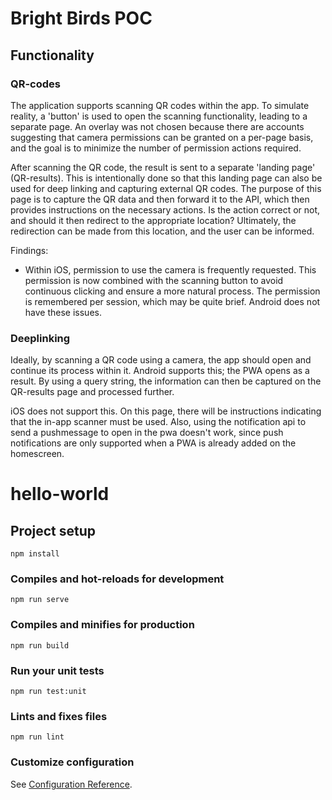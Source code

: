 # Bright Birds POC

## Functionality

### QR-codes

The application supports scanning QR codes within the app. To simulate reality, a 'button' is used to open the scanning functionality, leading to a separate page. An overlay was not chosen because there are accounts suggesting that camera permissions can be granted on a per-page basis, and the goal is to minimize the number of permission actions required.

After scanning the QR code, the result is sent to a separate 'landing page' (QR-results). This is intentionally done so that this landing page can also be used for deep linking and capturing external QR codes. The purpose of this page is to capture the QR data and then forward it to the API, which then provides instructions on the necessary actions. Is the action correct or not, and should it then redirect to the appropriate location? Ultimately, the redirection can be made from this location, and the user can be informed.

Findings:

- Within iOS, permission to use the camera is frequently requested. This permission is now combined with the scanning button to avoid continuous clicking and ensure a more natural process. The permission is remembered per session, which may be quite brief. Android does not have these issues.

### Deeplinking

Ideally, by scanning a QR code using a camera, the app should open and continue its process within it. Android supports this; the PWA opens as a result. By using a query string, the information can then be captured on the QR-results page and processed further.

iOS does not support this. On this page, there will be instructions indicating that the in-app scanner must be used.
Also, using the notification api to send a pushmessage to open in the pwa doesn't work, since push notifications are only supported when a PWA is already added on the homescreen.

# hello-world

## Project setup

```
npm install
```

### Compiles and hot-reloads for development

```
npm run serve
```

### Compiles and minifies for production

```
npm run build
```

### Run your unit tests

```
npm run test:unit
```

### Lints and fixes files

```
npm run lint
```

### Customize configuration

See [Configuration Reference](https://cli.vuejs.org/config/).
